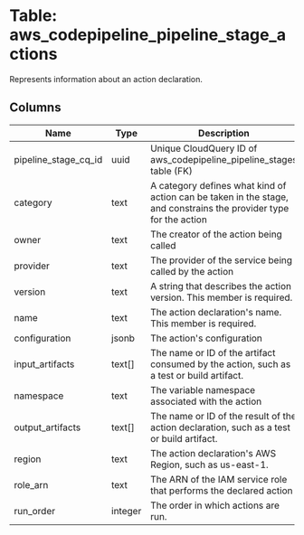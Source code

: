 
# Table: aws_codepipeline_pipeline_stage_actions
Represents information about an action declaration.
## Columns
| Name        | Type           | Description  |
| ------------- | ------------- | -----  |
|pipeline_stage_cq_id|uuid|Unique CloudQuery ID of aws_codepipeline_pipeline_stages table (FK)|
|category|text|A category defines what kind of action can be taken in the stage, and constrains the provider type for the action|
|owner|text|The creator of the action being called|
|provider|text|The provider of the service being called by the action|
|version|text|A string that describes the action version.  This member is required.|
|name|text|The action declaration's name.  This member is required.|
|configuration|jsonb|The action's configuration|
|input_artifacts|text[]|The name or ID of the artifact consumed by the action, such as a test or build artifact.|
|namespace|text|The variable namespace associated with the action|
|output_artifacts|text[]|The name or ID of the result of the action declaration, such as a test or build artifact.|
|region|text|The action declaration's AWS Region, such as us-east-1.|
|role_arn|text|The ARN of the IAM service role that performs the declared action|
|run_order|integer|The order in which actions are run.|
